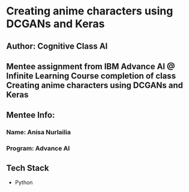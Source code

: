 # Creating anime characters using DCGANs and Keras

## Author: Cognitive Class AI

## Mentee assignment from IBM Advance AI @ Infinite Learning Course completion of class Creating anime characters using DCGANs and Keras

## Mentee Info: 
### Name: Anisa Nurlailia
### Program: Advance AI

## Tech Stack
* Python
